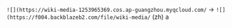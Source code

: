 `![](https://wiki-media-1253965369.cos.ap-guangzhou.myqcloud.com/` -> `![](https://f004.backblazeb2.com/file/wiki-media/` (zh)
a
